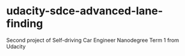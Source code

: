 # udacity-sdce-advanced-lane-finding
Second project of Self-driving Car Engineer Nanodegree Term 1 from Udacity
